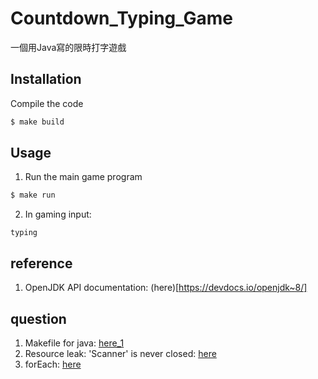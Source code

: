 # Countdown_Typing_Game

一個用Java寫的限時打字遊戲

## Installation

Compile the code
```bash
$ make build
```
## Usage

1. Run the main game program
```bash
$ make run
```

2. In gaming input:
```
typing
```

## reference

1. OpenJDK API documentation: (here)[https://devdocs.io/openjdk~8/]

## question

1. Makefile for java: [here_1](https://www.cnblogs.com/jiqingwu/archive/2012/06/13/java_makefile.html)
2. Resource leak: 'Scanner' is never closed: [here](https://stackoverflow.com/questions/12519335/resource-leak-in-is-never-closed)
3. forEach: [here](https://stackoverflow.com/questions/9813310/print-an-arraylist-with-a-for-each-loop)
